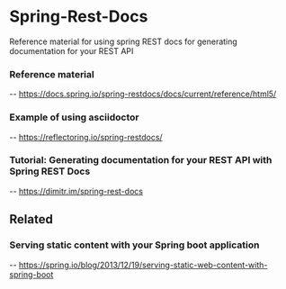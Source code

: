 # Spring-Rest-Docs
Reference material for using spring REST docs for generating documentation for your REST API

### Reference material
-- https://docs.spring.io/spring-restdocs/docs/current/reference/html5/
### Example of using asciidoctor
-- https://reflectoring.io/spring-restdocs/
### Tutorial: Generating documentation for your REST API with Spring REST Docs
-- https://dimitr.im/spring-rest-docs

## Related
### Serving static content with your Spring boot application
-- https://spring.io/blog/2013/12/19/serving-static-web-content-with-spring-boot

